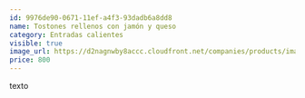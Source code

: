 ```yaml
---
id: 9976de90-0671-11ef-a4f3-93dadb6a8dd8
name: Tostones rellenos con jamón y queso
category: Entradas calientes
visible: true
image_url: https://d2nagnwby8accc.cloudfront.net/companies/products/images/800/c2b95157-cc09-4c6d-8c75-0725f1326df7.JPG
price: 800
---
```


texto
